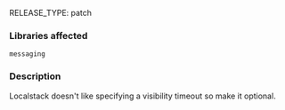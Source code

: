 RELEASE_TYPE: patch

### Libraries affected

`messaging`

### Description

Localstack doesn't like specifying a visibility timeout so make it optional.
